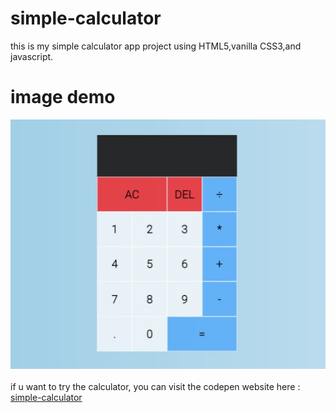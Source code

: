 # simple-calculator
this is my simple calculator app project using HTML5,vanilla CSS3,and javascript.
# image demo
<div align="center">
  <img src="https://github.com/Saroyann/simple-calculator/blob/master/img-demo/calculator.jpg?raw=true">
</div>
<br>
if u want to try the calculator, you can visit the codepen website here : <a href="https://codepen.io/Saroyann/pen/oNQrzLj">simple-calculator</a>
